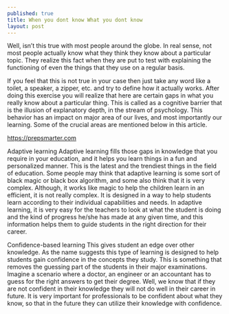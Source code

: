 ```yaml
---
published: true
title: When you dont know What you dont know
layout: post
---
```

Well, isn’t this true with most people around the globe. In real sense, not most people actually know what they think they know about a particular topic. They realize this fact when they are put to test with explaining the functioning of even the things that they use on a regular basis.

If you feel that this is not true in your case then just take any word like a toilet, a speaker, a zipper, etc. and try to define how it actually works. After doing this exercise you will realize that here are certain gaps in what you really know about a particular thing. This is called as a cognitive barrier that is the illusion of explanatory depth, in the stream of psychology. This behavior has an impact on major area of our lives, and most importantly our learning. Some of the crucial areas are mentioned below in this article.

https://prepsmarter.com 

Adaptive learning
Adaptive learning fills those gaps in knowledge that you require in your education, and it helps you learn things in a fun and personalized manner. This is the latest and the trendiest things in the field of education. Some people may think that adaptive learning is some sort of black magic or black box algorithm, and some also think that it is very complex. Although, it works like magic to help the children learn in an efficient, it is not really complex. It is designed in a way to help students learn according to their individual capabilities and needs. In adaptive learning, it is very easy for the teachers to look at what the student is doing and the kind of progress he/she has made at any given time, and this information helps them to guide students in the right direction for their career.

Confidence-based learning
This gives student an edge over other knowledge. As the name suggests this type of learning is designed to help students gain confidence in the concepts they study. This is something that removes the guessing part of the students in their major examinations. Imagine a scenario where a doctor, an engineer or an accountant has to guess for the right answers to get their degree. Well, we know that if they are not confident in their knowledge they will not do well in their career in future. It is very important for professionals to be confident about what they know, so that in the future they can utilize their knowledge with confidence.